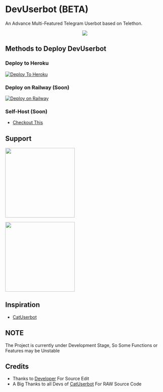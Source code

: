 # DevUserbot (BETA)
An Advance Multi-Featured Telegram Userbot based on Telethon.

<p align="center">
  <img src="https://telegra.ph/file/80c25e0e397d7cea278f1.jpg">
</p>

## Methods to Deploy DevUserbot
### Deploy to Heroku 
[![Deploy To Heroku](https://www.herokucdn.com/deploy/button.svg)](https://dashboard.heroku.com/new?template=https://github.com/Samarth-Dubey/DevUserBot)

### Deploy on Railway (Soon) 
[![Deploy on Railway](https://railway.app/button.svg)](https://railway.app/new/template?template=)

### Self-Host (Soon)
- [Checkout This]()
  

## Support
   <a href="https://telegram.me/DevTgUb_Official/"><img src="https://img.shields.io/badge/Channel%20Support%3F-Yes-green?&style=flat-square?&logo=telegram" width=220px></a></p>
   <a href="https://telegram.me/DevTgUb_Support/"><img src="https://img.shields.io/badge/Group%20Support%3F-Yes-green?&style=flat-square?&logo=telegram" width=220px></a></p>
   
## Inspiration
   - [CatUserbot](https://github.com/TgCatUB/catuserbot)
   
## NOTE
The Project is currently under Development Stage, So Some Functions or Features may be Unstable

## Credits
   - Thanks to [Developer](https://github.com/samarth-dubey) For Source Edit
   - A Big Thanks to all Devs of [CatUserbot](https://github.com/TgCatUB/catuserbot) For RAW Source Code

